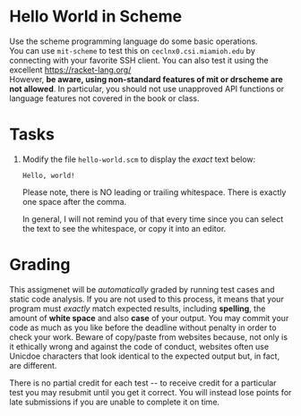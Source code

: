 # Hello World in Scheme

Use the scheme programming language do some basic operations.  
You can use `mit-scheme` to test this on `ceclnx0.csi.miamioh.edu` by connecting with your favorite SSH client. 
You can also test it using the excellent https://racket-lang.org/  
However, **be aware, using non-standard features of mit or drscheme are not allowed**. 
In particular, you should not use unapproved API functions or language features not covered in the book or class. 

#  Tasks
1.  Modify the file `hello-world.scm`  to display the _exact_ text below:
    ```
    Hello, world!
    ```
    Please note, there is NO leading or trailing whitespace.   There is exactly one space after the comma. 
      
    In general, I will not remind you of that every time since you can select the text to see the whitespace, or copy it into an editor. 

# Grading
This assigmenet will be _automatically_ graded by running test cases and static code analysis. 
If you are not used to this process, it means that your program must _exactly_ match expected results, including __spelling__, the amount of __white space__ and also __case__ of  your output. You may commit your code as much as you like before the deadline without penalty in order to check your work.  Beware of copy/paste from websites because, not only is it ethically wrong and against the code of conduct, websites often use Unicdoe characters that look identical to the expected output but, in fact, are different. 

There is no partial credit for each test -- to receive credit for a particular test you may resubmit until you get it correct. You will instead lose points for late submissions if you are unable to complete it on time. 
